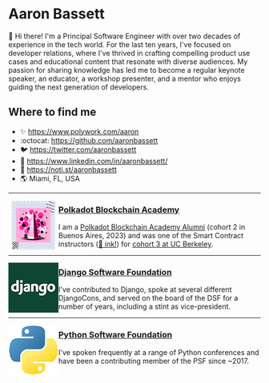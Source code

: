 # Aaron Bassett

👋 Hi there! I'm a Principal Software Engineer with over two decades of experience in the tech world. For the last ten years, I've focused on developer relations, where I've thrived in crafting compelling product use cases and educational content that resonate with diverse audiences. My passion for sharing knowledge has led me to become a regular keynote speaker, an educator, a workshop presenter, and a mentor who enjoys guiding the next generation of developers.

## Where to find me

- :sparkles: https://www.polywork.com/aaron
- :octocat: https://github.com/aaronbassett
- :bird: https://twitter.com/aaronbassett
- :briefcase: https://www.linkedin.com/in/aaronbassett/
- :mega: https://noti.st/aaronbassett
- :earth_americas: Miami, FL, USA

---

<img align="left" width="100" height="100" src="./images/PBA-Cert.png">

### [Polkadot Blockchain Academy](https://polkadot.network/development/blockchain-academy/)

I am a [Polkadot Blockchain Academy Alumni](https://kodadot.xyz/ahk/gallery/u-20-1) (cohort 2 in Buenos Aires, 2023) and was one of the Smart Contract instructors ([:octopus: ink!](https://use.ink)) for [cohort 3 at UC Berkeley](https://www.youtube.com/watch?v=VTENSTYZmyo).

---

<img align="left" width="100" height="100" src="./images/django-logo-square.png">

### [Django Software Foundation](https://www.djangoproject.com/foundation/)

I've contributed to Django, spoke at several different DjangoCons, and served on the board of the DSF for a number of years, including a stint as vice-president.

---

<img align="left" width="100" height="100" src="./images/python-logo.png">

### [Python Software Foundation](https://www.python.org/psf-landing/)

I've spoken frequently at a range of Python conferences and have been a contributing member of the PSF since ~2017.
